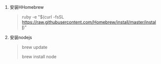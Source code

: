 1. 安装HHomebrew

	> ruby -e "$(curl -fsSL https://raw.githubusercontent.com/Homebrew/install/master/install)"


2. 安装nodejs

	> brew update
	>
	> brew install node